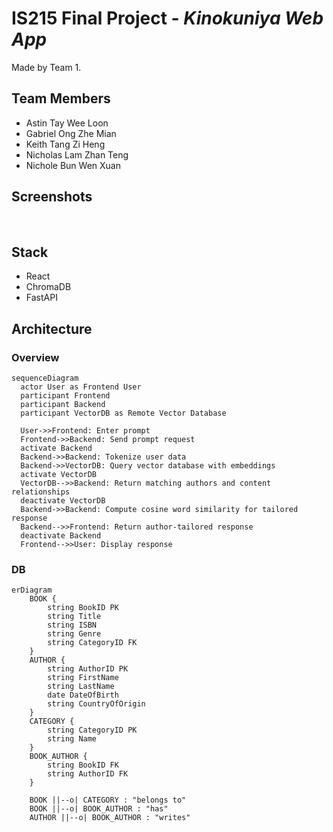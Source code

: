 # IS215 Final Project - *Kinokuniya Web App*

Made by Team 1.

## Team Members

* Astin Tay Wee Loon
* Gabriel Ong Zhe Mian
* Keith Tang Zi Heng
* Nicholas Lam Zhan Teng
* Nichole Bun Wen Xuan

## Screenshots 

![]()
![]()
![]()
![]()

## Stack

* React
* ChromaDB
* FastAPI

## Architecture

### Overview

```mermaid
sequenceDiagram
  actor User as Frontend User
  participant Frontend
  participant Backend
  participant VectorDB as Remote Vector Database
  
  User->>Frontend: Enter prompt
  Frontend->>Backend: Send prompt request
  activate Backend
  Backend->>Backend: Tokenize user data
  Backend->>VectorDB: Query vector database with embeddings
  activate VectorDB
  VectorDB-->>Backend: Return matching authors and content relationships
  deactivate VectorDB
  Backend->>Backend: Compute cosine word similarity for tailored response
  Backend-->>Frontend: Return author-tailored response
  deactivate Backend
  Frontend-->>User: Display response
```

### DB

```mermaid
erDiagram
    BOOK {
        string BookID PK
        string Title
        string ISBN
        string Genre
        string CategoryID FK
    }
    AUTHOR {
        string AuthorID PK
        string FirstName
        string LastName
        date DateOfBirth
        string CountryOfOrigin
    }
    CATEGORY {
        string CategoryID PK
        string Name
    }
    BOOK_AUTHOR {
        string BookID FK
        string AuthorID FK
    }

    BOOK ||--o| CATEGORY : "belongs to"
    BOOK ||--o| BOOK_AUTHOR : "has"
    AUTHOR ||--o| BOOK_AUTHOR : "writes"
```
